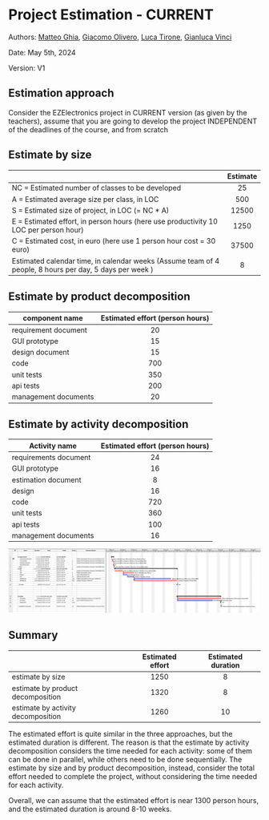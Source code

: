 # Project Estimation - CURRENT

Authors:
[Matteo Ghia](mailto:s331347@studenti.polito.it),
[Giacomo Olivero](mailto:s323349@studenti.polito.it),
[Luca Tirone](mailto:s292901@studenti.polito.it),
[Gianluca Vinci](mailto:s331364@studenti.polito.it)

Date: May 5th, 2024

Version: V1

## Estimation approach

Consider the EZElectronics  project in CURRENT version (as given by the teachers), assume that you are going to develop the project INDEPENDENT of the deadlines of the course, and from scratch

## Estimate by size

|                                                                                                         | Estimate |
| ------------------------------------------------------------------------------------------------------- | :------: |
| NC =  Estimated number of classes to be developed                                                       |    25    |
| A = Estimated average size per class, in LOC                                                            |   500    |
| S = Estimated size of project, in LOC (= NC * A)                                                        |  12500   |
| E = Estimated effort, in person hours (here use productivity 10 LOC per person hour)                    |   1250   |
| C = Estimated cost, in euro (here use 1 person hour cost = 30 euro)                                     |  37500   |
| Estimated calendar time, in calendar weeks (Assume team of 4 people, 8 hours per day, 5 days per week ) |    8     |

## Estimate by product decomposition

| component name       | Estimated effort (person hours) |
| -------------------- | :-----------------------------: |
| requirement document |               20                |
| GUI prototype        |               15                |
| design document      |               15                |
| code                 |               700               |
| unit tests           |               350               |
| api tests            |               200               |
| management documents |               20                |

## Estimate by activity decomposition

| Activity name         | Estimated effort (person hours) |
| --------------------- | :-----------------------------: |
| requirements document |               24                |
| GUI prototype         |               16                |
| estimation document   |                8                |
| design                |               16                |
| code                  |               720               |
| unit tests            |               360               |
| api tests             |               100               |
| management documents  |               16                |

![Gantt chart](assets/estimation_v1/estimation_v1.png)

## Summary

|                                    | Estimated effort | Estimated duration |
| ---------------------------------- | :--------------: | :----------------: |
| estimate by size                   |       1250       |         8          |
| estimate by product decomposition  |       1320       |         8          |
| estimate by activity decomposition |       1260       |         10         |

The estimated effort is quite similar in the three approaches, but the estimated duration is different.
The reason is that the estimate by activity decomposition considers the time needed for each activity: some of them can be done in parallel, while others need to be done sequentially. The estimate by size and by product decomposition, instead, consider the total effort needed to complete the project, without considering the time needed for each activity.

Overall, we can assume that the estimated effort is near 1300 person hours, and the estimated duration is around 8-10 weeks.
